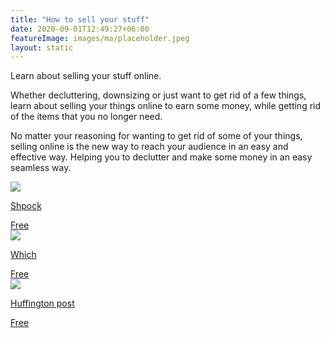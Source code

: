 ```yaml
---
title: "How to sell your stuff"
date: 2020-09-01T12:49:27+06:00
featureImage: images/ma/placeholder.jpeg
layout: static
---
```


Learn about selling your stuff online.

Whether decluttering, downsizing or just want to get rid of a few things, learn about selling your things online to earn some money, while getting rid of the items that you no longer need.

No matter your reasoning for wanting to get rid of some of your things, selling online is the new way to reach your audience in an easy and effective way. Helping you to declutter and make some money in an easy seamless way.

<a class="ma-link" href="https://www.shpock.com/en-gb"><div class="ma-card"><div class="ma-icon"><img src ="/images/icon-check.png"/></div><div class="ma-name"><p>Shpock</p></div><div class="ma-paid-text"><span>Free</span></div></div></a><a class="ma-link" href="https://www.which.co.uk/reviews/shopping-sustainably/article/second-hand-shopping-online/how-to-sell-second-hand-online-aY8e54S9ikBH"><div class="ma-card"><div class="ma-icon"><img src ="/images/icon-check.png"/></div><div class="ma-name"><p>Which</p></div><div class="ma-paid-text"><span>Free</span></div></div></a><a class="ma-link" href="https://www.huffingtonpost.co.uk/entry/best-websites-for-selling-stuff_uk_602e8774c5b67c32961bec92"><div class="ma-card"><div class="ma-icon"><img src ="/images/icon-check.png"/></div><div class="ma-name"><p>Huffington post</p></div><div class="ma-paid-text"><span>Free</span></div></div></a>  

<br/><br/>






